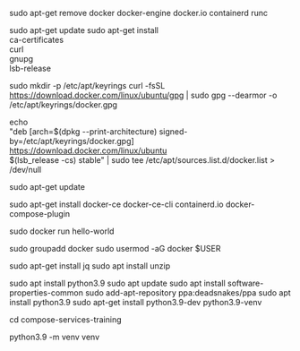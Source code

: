 sudo apt-get remove docker docker-engine docker.io containerd runc

sudo apt-get update
sudo apt-get install \
    ca-certificates \
    curl \
    gnupg \
    lsb-release

sudo mkdir -p /etc/apt/keyrings
curl -fsSL https://download.docker.com/linux/ubuntu/gpg | sudo gpg --dearmor -o /etc/apt/keyrings/docker.gpg

echo \
  "deb [arch=$(dpkg --print-architecture) signed-by=/etc/apt/keyrings/docker.gpg] https://download.docker.com/linux/ubuntu \
  $(lsb_release -cs) stable" | sudo tee /etc/apt/sources.list.d/docker.list > /dev/null

sudo apt-get update

sudo apt-get install docker-ce docker-ce-cli containerd.io docker-compose-plugin

sudo docker run hello-world

sudo groupadd docker
sudo usermod -aG docker $USER

sudo apt-get install jq
sudo apt install unzip


sudo apt install python3.9
sudo apt update
sudo apt install software-properties-common
sudo add-apt-repository ppa:deadsnakes/ppa
sudo apt install python3.9
sudo  apt-get install python3.9-dev python3.9-venv

cd compose-services-training

python3.9 -m venv venv

